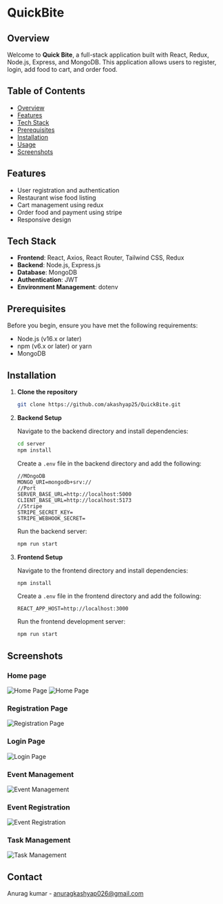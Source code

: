 # QuickBite

## Overview

Welcome to **Quick Bite**, a full-stack application built with React, Redux, Node.js, Express, and MongoDB. This application allows users to register, login, add food to cart, and order food.


## Table of Contents

- [Overview](#overview)
- [Features](#features)
- [Tech Stack](#tech-stack)
- [Prerequisites](#prerequisites)
- [Installation](#installation)
- [Usage](#usage)
- [Screenshots](#screenshots)

## Features

- User registration and authentication
- Restaurant wise food listing 
- Cart management using redux
- Order food and payment using stripe
- Responsive design

## Tech Stack

- **Frontend**: React, Axios, React Router, Tailwind CSS, Redux
- **Backend**: Node.js, Express.js
- **Database**: MongoDB
- **Authentication**: JWT
- **Environment Management**: dotenv

## Prerequisites

Before you begin, ensure you have met the following requirements:

- Node.js (v16.x or later)
- npm (v6.x or later) or yarn
- MongoDB

## Installation

1. **Clone the repository**
    ```sh
    git clone https://github.com/akashyap25/QuickBite.git
    ```

2. **Backend Setup**

    Navigate to the backend directory and install dependencies:
    ```sh
    cd server
    npm install
    ```

    Create a `.env` file in the backend directory and add the following:
    ```env
    //MOngoDB
    MONGO_URI=mongodb+srv://
    //Port
    SERVER_BASE_URL=http://localhost:5000
    CLIENT_BASE_URL=http://localhost:5173
    //Stripe
    STRIPE_SECRET_KEY=
    STRIPE_WEBHOOK_SECRET=
    ```

    Run the backend server:
    ```sh
    npm run start
    ```

3. **Frontend Setup**

    Navigate to the frontend directory and install dependencies:
    ```sh
    npm install
    ```

    Create a `.env` file in the frontend directory and add the following:
    ```env
    REACT_APP_HOST=http://localhost:3000
    ```

    Run the frontend development server:
    ```sh
    npm run start
    ```


## Screenshots

### Home page
![Home Page](https://drive.google.com/file/d/1AheU7_Hpg_7IYi2AI-ycJySScDgvSz3Z/view?usp=sharing)
![Home Page](https://drive.google.com/file/d/1hZutI2AjiutHxVJuAmhOuA3rQ0n_N4np/view?usp=sharing)

### Registration Page
![Registration Page](https://drive.google.com/file/d/1WteBfwpHMXAdyHx3JqNgVlHC8AgIIQ6y/view?usp=drive_link)

### Login Page
![Login Page](https://drive.google.com/file/d/1_p6ChU4iYmgQJt7RwTPd8kE-x_7yxE7J/view?usp=sharing)

### Event Management
![Event Management](https://drive.google.com/file/d/1DA0k_ZtStlToqs0LSvAlVPdoDfwWgsc4/view?usp=sharing)

### Event Registration
![Event Registration](https://drive.google.com/file/d/1DO74rRIp--OXbXr5n-YfHcHaUx5-yv_k/view?usp=sharing)

### Task Management
![Task Management](https://drive.google.com/file/d/1kd4Dl66apz4vY1DU8xi4tcTfR3Iua7gR/view?usp=sharing)

## Contact

Anurag kumar - [anuragkashyap026@gmail.com](mailto:anuragkashyap026@gmail.com)

